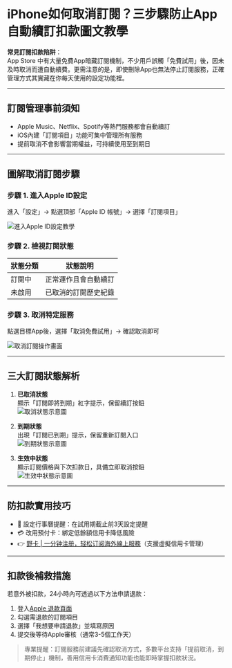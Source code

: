 # iPhone如何取消訂閱？三步驟防止App自動續訂扣款圖文教學

**常見訂閱扣款陷阱**：  
App Store 中有大量免費App暗藏訂閱機制，不少用戶誤觸「免費試用」後，因未及時取消而遭自動續費。更需注意的是，即使刪除App也無法停止訂閱服務，正確管理方式其實藏在你每天使用的設定功能裡。

---

## 訂閱管理事前須知
* Apple Music、Netflix、Spotify等熱門服務都會自動續訂
* iOS內建「訂閱項目」功能可集中管理所有服務
* 提前取消不會影響當期權益，可持續使用至到期日

---

## 圖解取消訂閱步驟
### 步驟 1. 進入Apple ID設定
進入「設定」→ 點選頂部「Apple ID 帳號」→ 選擇「訂閱項目」

![進入Apple ID設定教學](https://bbtdd.com/wp-content/uploads/img/94776781.webp)

### 步驟 2. 檢視訂閱狀態
| 狀態分類 | 狀態說明 |
|---------|---------|
| 訂閱中 | 正常運作且會自動續訂 |
| 未啟用 | 已取消的訂閱歷史紀錄 |

### 步驟 3. 取消特定服務
點選目標App後，選擇「取消免費試用」→ 確認取消即可

![取消訂閱操作畫面](https://bbtdd.com/wp-content/uploads/img/3492931717.webp)

---

## 三大訂閱狀態解析
1. **已取消狀態**  
   顯示「訂閱即將到期」紅字提示，保留續訂按鈕  
   ![取消狀態示意圖](https://bbtdd.com/wp-content/uploads/img/985447044653756.webp)

2. **到期狀態**  
   出現「訂閱已到期」提示，保留重新訂閱入口  
   ![到期狀態示意圖](https://bbtdd.com/wp-content/uploads/img/8126287970.webp)

3. **生效中狀態**  
   顯示訂閱價格與下次扣款日，具備立即取消按鈕  
   ![生效中狀態示意圖](https://bbtdd.com/wp-content/uploads/img/48909740.webp)

---

## 防扣款實用技巧
- 📅 設定行事曆提醒：在試用期截止前3天設定提醒
- 💳 改用預付卡：綁定低餘額信用卡降低風險
- 👉 [野卡 | 一分钟注册，轻松订阅海外線上服務](https://bbtdd.com/yeka)（支援虛擬信用卡管理）

---

## 扣款後補救措施
若意外被扣款，24小時內可透過以下方法申請退款：
1. 登入[Apple 退款頁面](https://reportaproblem.apple.com)
2. 勾選需退款的訂閱項目
3. 選擇「我想要申請退款」並填寫原因
4. 提交後等待Apple審核（通常3-5個工作天）

> 專業提醒：訂閱服務前建議先確認取消方式，多數平台支持「提前取消，到期停止」機制，善用信用卡消費通知功能也能即時掌握扣款狀況。